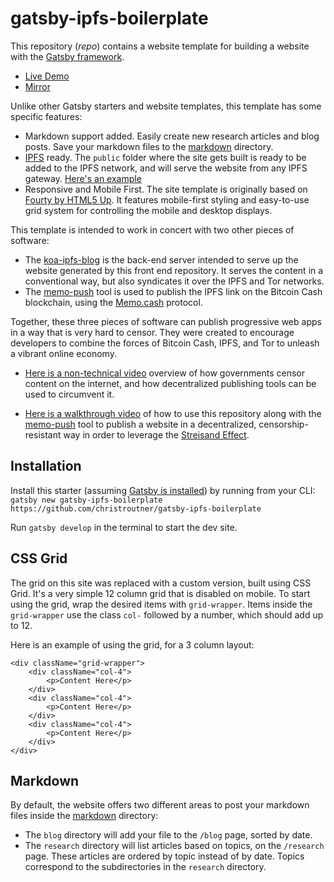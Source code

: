 # gatsby-ipfs-boilerplate

This repository (*repo*) contains a website template for building a website with
the [Gatsby framework](https://www.gatsbyjs.org/).

- [Live Demo](http://troutsblog.com)
- [Mirror](https://ipfs.io/ipfs/QmbG75ohG6oKrnDFiWXVAtTc79pfyELNjZ9cvhYRMyyN2q/)

Unlike other Gatsby starters and website templates, this template has some
specific features:
- Markdown support added. Easily create new research articles and blog posts.
Save your markdown files to the [markdown](./markdown) directory.
- [IPFS](https://ipfs.io) ready. The `public` folder where the site gets built
is ready to be added to the IPFS network, and will serve the website from any
IPFS gateway. [Here's an example](https://ipfs.io/ipfs/QmbG75ohG6oKrnDFiWXVAtTc79pfyELNjZ9cvhYRMyyN2q/)
- Responsive and Mobile First. The site template is originally based
on [Fourty by HTML5 Up](https://github.com/codebushi/gatsby-starter-forty). It
features mobile-first styling and easy-to-use grid system for controlling the
mobile and desktop displays.

This template is intended to work in concert with two other pieces of software:
- The [koa-ipfs-blog](https://github.com/christroutner/koa-ipfs-blog) is the back-end
server intended to serve up the website generated by this front end repository.
It serves the content in a conventional way, but also syndicates it over the
IPFS and Tor networks.
- The [memo-push](https://github.com/christroutner/memo-push) tool is used to
publish the IPFS link on the Bitcoin Cash blockchain, using
the [Memo.cash](https://memo.cash) protocol.

Together, these three pieces of software can publish progressive web apps in a
way that is very hard to censor. They were created to encourage developers to
combine the forces of Bitcoin Cash, IPFS, and Tor to unleash a vibrant online
economy.

- [Here is a non-technical video](https://www.youtube.com/watch?v=RlNVyatwd5M) overview
of how governments censor content on the internet, and how decentralized publishing
tools can be used to circumvent it.

- [Here is a walkthrough video](https://www.youtube.com/watch?v=Ez9YXpu_Chs&t=971s) of
how to use this repository along with
the [memo-push](https://github.com/christroutner/memo-push) tool to publish a
website in a decentralized, censorship-resistant way in order to leverage the
[Streisand Effect](https://en.wikipedia.org/wiki/Streisand_effect).

## Installation

Install this starter
(assuming [Gatsby is installed](https://www.gatsbyjs.org/docs/gatsby-cli/)) by
running from your CLI:
<br/>
`gatsby new gatsby-ipfs-boilerplate https://github.com/christroutner/gatsby-ipfs-boilerplate`

Run `gatsby develop` in the terminal to start the dev site.

## CSS Grid

The grid on this site was replaced with a custom version, built using CSS Grid. It's a very simple 12 column grid that is disabled on mobile. To start using the grid, wrap the desired items with `grid-wrapper`. Items inside the `grid-wrapper` use the class `col-` followed by a number, which should add up to 12.

Here is an example of using the grid, for a 3 column layout:

```
<div className="grid-wrapper">
    <div className="col-4">
        <p>Content Here</p>
    </div>
    <div className="col-4">
        <p>Content Here</p>
    </div>
    <div className="col-4">
        <p>Content Here</p>
    </div>
</div>
```

## Markdown

By default, the website offers two different areas to post your markdown files
inside the [markdown](./markdown) directory:
- The `blog` directory will add your file to the `/blog` page, sorted by date.
- The `research` directory will list articles based on topics, on the
`/research` page. These articles are ordered by topic instead of by date.
Topics correspond to the subdirectories in the `research` directory.
